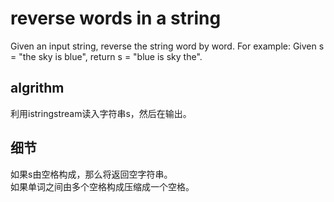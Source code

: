 # reverse words in a string
Given an input string, reverse the string word by word. For example: Given s = "the sky is blue", return s = "blue is sky the".  

## algrithm 
利用istringstream读入字符串s，然后在输出。

## 细节
如果s由空格构成，那么将返回空字符串。  
如果单词之间由多个空格构成压缩成一个空格。  
